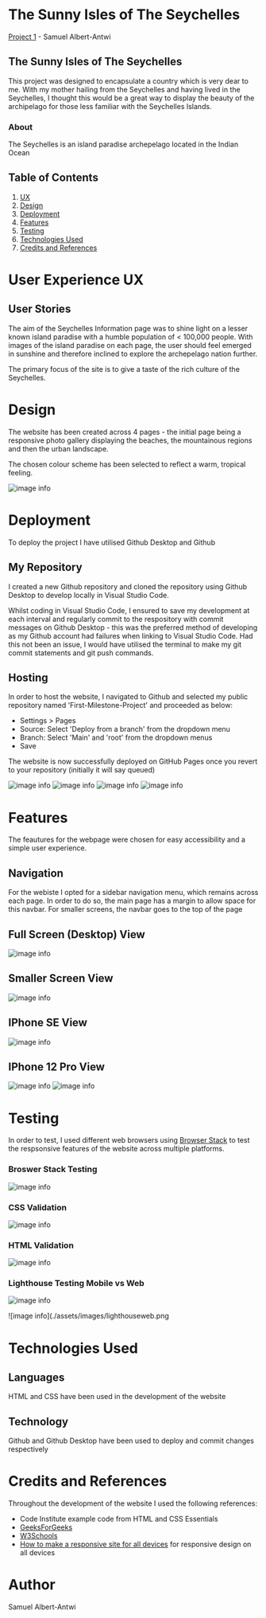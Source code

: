 # The Sunny Isles of The Seychelles

[Project 1](https://s-albertantwi19.github.io/First-Milestone-Project/) - Samuel Albert-Antwi 

## The Sunny Isles of The Seychelles

This project was designed to encapsulate a country which is very dear to me. With my mother hailing from the Seychelles and having lived in the Seychelles, I thought this would be a great way to display the beauty of the archipelago for those less familiar with the Seychelles Islands.

### About 

The Seychelles is an island paradise archepelago located in the Indian Ocean

## Table of Contents
1. [UX](/#user)
2. [Design](/#design)
3. [Deployment](/#deployment)
4. [Features](/#features)
5. [Testing](/#testing)
6. [Technologies Used](/#technologies)
7. [Credits and References](/#credits)

# User Experience UX
## User Stories

The aim of the Seychelles Information page was to shine light on a lesser known island paradise with a humble population of < 100,000 people. With images of the island paradise on each page, the user should feel emerged in sunshine and therefore inclined to explore the archepelago nation further.

The primary focus of the site is to give a taste of the rich culture of the Seychelles. 

# Design

The website has been created across 4 pages - the initial page being a responsive photo gallery displaying the beaches, the mountainous regions and then the urban landscape.

The chosen colour scheme has been selected to reflect a warm, tropical feeling.

![image info](./assets/images/pallete.png)

# Deployment

To deploy the project I have utilised Github Desktop and Github

## My Repository

I created a new Github repository and cloned the repository using Github Desktop to develop locally in Visual Studio Code.

Whilst coding in Visual Studio Code, I ensured to save my development at each interval and regularly commit to the respository with commit messages on Github Desktop - this was the preferred method of developing as my Github account had failures when linking to Visual Studio Code. Had this not been an issue, I would have utilised the terminal to make my git commit statements and git push commands.

## Hosting

In order to host the website, I navigated to Github and selected my public repository named 'First-Milestone-Project' and proceeded as below:

- Settings > Pages
- Source: Select 'Deploy from a branch' from the dropdown menu
- Branch: Select 'Main' and 'root' from the dropdown menus
- Save

The website is now successfully deployed on GitHub Pages once you revert to your repository (initially it will say queued)

![image info](./assets/images/deployment-settings.png)
![image info](./assets/images/deployment-pages.png)
![image info](./assets/images/deployment-main.png)
![image info](./assets/images/deployment-queued.png)


# Features

The feautures for the webpage were chosen for easy accessibility and a simple user experience.

## Navigation

For the webiste I opted for a sidebar navigation menu, which remains across each page. In order to do so, the main page has a margin to allow space for this navbar. For smaller screens, the navbar goes to the top of the page

## Full Screen (Desktop) View

![image info](./assets/images/responsive-fullscreen.png)

## Smaller Screen View

![image info](./assets/images/responsive-smaller-screen.png)

## IPhone SE View

![image info](./assets/images/iphoneSE-responsive.png)

## IPhone 12 Pro View

![image info](./assets/images/iphone12pro-responsive.png)
![image info](./assets/images/iphone12pro-responsive%20form.png)

# Testing

In order to test, I used different web browsers using [Browser Stack](https://www.browserstack.com/) to test the respsonsive features of the website across multiple platforms. 

### Broswer Stack Testing

![image info](./assets/images/broswerstack-performance.png)

### CSS Validation

![image info](./assets/images/cssvalidation.png)
### HTML Validation

![image info](./assets/images/htmlvalidation.png)

### Lighthouse Testing Mobile vs Web


![image info](./assets/images/lighthousemobile%20(1).png)

![image info](./assets/images/lighthouseweb.png

# Technologies Used

## Languages

HTML and CSS have been used in the development of the website

## Technology

Github and Github Desktop have been used to deploy and commit changes respectively

# Credits and References

Throughout the development of the website I used the following references:

- Code Institute example code from HTML and CSS Essentials
- [GeeksForGeeks](https://www.geeksforgeeks.org/)
- [W3Schools](W3Schools.com)
- [How to make a responsive site for all devices](https://www.youtube.com/watch?v=ZYV6dYtz4HA) for responsive design on all devices


# Author
Samuel Albert-Antwi



